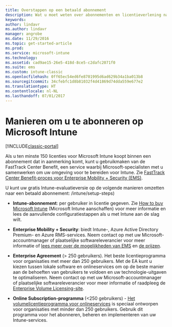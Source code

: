 ```yaml
---
title: Overstappen op een betaald abonnement
description: Wat u moet weten over abonnementen en licentieverlening na het instellen van uw evaluatieversie van Intune die u 30 dagen gratis mag gebruiken.
keywords: 
author: lindavr
ms.author: lindavr
manager: angrobe
ms.date: 11/29/2016
ms.topic: get-started-article
ms.prod: 
ms.service: microsoft-intune
ms.technology: 
ms.assetid: cad9ae15-26e5-418d-8ce5-c2dafc2071f0
ms.suite: ems
ms.custom: intune-classic
ms.openlocfilehash: 0ff65ec54ed6fe8701995d6ad629b34a1ba013b8
ms.sourcegitcommit: 34cfebfc1d8b81032f4d41869d74dda559e677e2
ms.translationtype: HT
ms.contentlocale: nl-NL
ms.lasthandoff: 07/01/2017
---
```

# <a name="ways-to-subscribe-to-microsoft-intune"></a>Manieren om u te abonneren op Microsoft Intune

[!INCLUDE[classic-portal](../includes/classic-portal.md)]

Als u ten minste 150 licenties voor Microsoft Intune koopt binnen een abonnement dat in aanmerking komt, kunt u gebruikmaken van de FastTrack Center Benefit, een service waarbij Microsoft-specialisten met u samenwerken om uw omgeving voor te bereiden voor Intune. Zie [FastTrack Center Benefit-proces voor Enterprise Mobility + Security (EMS)](https://docs.microsoft.com/enterprise-mobility/Solutions/fasttrack-center-benefit-for-enterprise-mobility-suite-ems).

U kunt uw gratis Intune-evaluatieversie op de volgende manieren omzetten naar een betaald abonnement: /intune/setup-steps)
-   **Intune-abonnement**: per gebruiker in licentie gegeven. Zie [How to buy Microsoft Intune](/intune/setup-steps) (Microsoft Intune aanschaffen) voor meer informatie en lees de aanvullende configuratiestappen als u met Intune aan de slag wilt.

-   **Enterprise Mobility + Security**: biedt Intune-, Azure Active Directory Premium- en Azure RMS-services. Neem contact op met uw Microsoft-accountmanager of plaatselijke softwareleverancier voor meer informatie of [lees meer over de mogelijkheden van EMS](https://www.microsoft.com/server-cloud/enterprise-mobility/overview.aspx) en [de prijzen](https://www.microsoft.com/server-cloud/products/enterprise-mobility-suite/Purchasing.aspx).

-   **Enterprise Agreement** (&gt; 250 gebruikers). Het beste licentieprogramma voor organisaties met meer dan 250 gebruikers. Met de EA kunt u kiezen tussen lokale software en onlineservices om op de beste manier aan de behoeften van gebruikers te voldoen en uw technologie-uitgaven te optimaliseren. Neem contact op met uw Microsoft-accountmanager of plaatselijke softwareleverancier voor meer informatie of raadpleeg de [Enterprise Volume Licensing-site](http://www.microsoft.com/licensing/licensing-options/enterprise.aspx).

-   **Online Subscription-programma** (&lt;250 gebruikers) - [Het volumelicentieprogramma voor onlineservices](http://www.microsoft.com/licensing/online-services/default.aspx) is speciaal ontworpen voor organisaties met minder dan 250 gebruikers. Gebruik dit programma voor het abonneren, beheren en implementeren van uw Intune-services.

